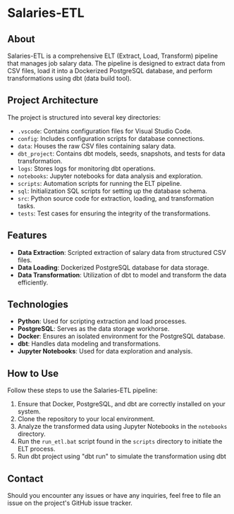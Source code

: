 # Salaries-ETL

## About
Salaries-ETL is a comprehensive ELT (Extract, Load, Transform) pipeline that manages job salary data. The pipeline is designed to extract data from CSV files, load it into a Dockerized PostgreSQL database, and perform transformations using dbt (data build tool).

## Project Architecture
The project is structured into several key directories:

- `.vscode`: Contains configuration files for Visual Studio Code.
- `config`: Includes configuration scripts for database connections.
- `data`: Houses the raw CSV files containing salary data.
- `dbt_project`: Contains dbt models, seeds, snapshots, and tests for data transformation.
- `logs`: Stores logs for monitoring dbt operations.
- `notebooks`: Jupyter notebooks for data analysis and exploration.
- `scripts`: Automation scripts for running the ELT pipeline.
- `sql`: Initialization SQL scripts for setting up the database schema.
- `src`: Python source code for extraction, loading, and transformation tasks.
- `tests`: Test cases for ensuring the integrity of the transformations.

## Features
- **Data Extraction**: Scripted extraction of salary data from structured CSV files.
- **Data Loading**: Dockerized PostgreSQL database for data storage.
- **Data Transformation**: Utilization of dbt to model and transform the data efficiently.

## Technologies
- **Python**: Used for scripting extraction and load processes.
- **PostgreSQL**: Serves as the data storage workhorse.
- **Docker**: Ensures an isolated environment for the PostgreSQL database.
- **dbt**: Handles data modeling and transformations.
- **Jupyter Notebooks**: Used for data exploration and analysis.

## How to Use
Follow these steps to use the Salaries-ETL pipeline:

1. Ensure that Docker, PostgreSQL, and dbt are correctly installed on your system.
2. Clone the repository to your local environment.
3. Analyze the transformed data using Jupyter Notebooks in the `notebooks` directory.
3. Run the `run_etl.bat` script found in the `scripts` directory to initiate the ELT process.
4. Run dbt project using "dbt run" to simulate the transformation using dbt



## Contact
Should you encounter any issues or have any inquiries, feel free to file an issue on the project's GitHub issue tracker.
